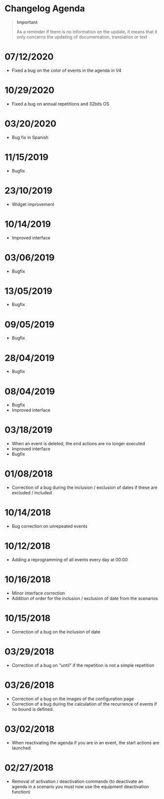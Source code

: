 # Changelog Agenda

>**Important**
>
>As a reminder if there is no information on the update, it means that it only concerns the updating of documentation, translation or text

# 07/12/2020

- Fixed a bug on the color of events in the agenda in V4

# 10/29/2020

- Fixed a bug on annual repetitions and 32bits OS

# 03/20/2020

- Bug fix in Spanish

# 11/15/2019

- Bugfix

# 23/10/2019

- Widget improvement

# 10/14/2019

- Improved interface

# 03/06/2019

- Bugfix

# 13/05/2019

- Bugfix

# 09/05/2019

- Bugfix

# 28/04/2019

- Bugfix

# 08/04/2019

- Bugfix
- Improved interface

# 03/18/2019

- When an event is deleted, the end actions are no longer executed
- Improved interface
- Bugfix

# 01/08/2018

- Correction of a bug during the inclusion / exclusion of dates if these are excluded / included

# 10/14/2018

- Bug correction on unrepeated events

# 10/12/2018

- Adding a reprogramming of all events every day at 00:00

# 10/16/2018

- Minor interface correction
- Addition of order for the inclusion / exclusion of date from the scenarios

# 10/15/2018

- Correction of a bug on the inclusion of date

# 03/29/2018

- Correction of a bug on "until" if the repetition is not a simple repetition

# 03/26/2018

- Correction of a bug on the images of the configuration page
- Correction of a bug during the calculation of the recurrence of events if no bound is defined.

# 03/02/2018

- When reactivating the agenda if you are in an event, the start actions are launched

# 02/27/2018

-	Removal of activation / deactivation commands (to deactivate an agenda in a scenario you must now use the equipment deactivation function)
